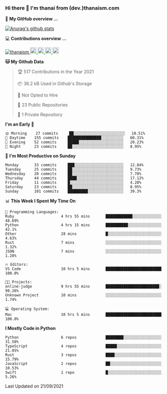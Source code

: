 ### Hi there 👋 I'm thanai from (dev.)thanaism.com

<!-- バッジ関連 -->
<!--
メイン：https://shields.io/category/social
GitHub view：https://github.com/antonkomarev/github-profile-views-counter
Qiita contributions：https://qiita.com/mikkame/items/f2c60d9caf8a8e38ec50
 -->

🍎 **My GitHub overview ...**

<!-- GitHubトロフィー -->
<!--
https://github.com/ryo-ma/github-profile-trophy
 -->

<!-- [![trophy](https://github-profile-trophy.vercel.app/?username=thanaism)](https://github.com/thanaism/thanaism) -->

<!-- GitHubステータス -->
<!--
https://github.com/anuraghazra/github-readme-stats
 -->

[![Anurag's github stats](https://github-readme-stats.vercel.app/api?username=thanaism&count_private=true&show_icons=true)](https://github.com/thanaism/thanaism)

<!-- [![ReadMe Card](https://github-readme-stats.vercel.app/api/pin/?username=thanaism&repo=thanaism)](https://github.com/thanaism/thanaism) -->

<!-- Skill icons -->
<!--
https://rahuldkjain.github.io/gh-profile-readme-generator/
 -->

💻 **Contributions overview ...**

<p align="left">

  <a href="https://github.com/thanaism/thanaism/">
    <img src="https://komarev.com/ghpvc/?username=thanaism" alt="thanaism" />
  </a>
  <a href="http://twitter.com/okinawa__noodle">
    <img height="20" src="https://img.shields.io/twitter/follow/okinawa__noodle?label=Twitter&logo=twitter&style=flat" />
  </a>
  <a href="https://github.com/thanaism">
    <img height="20" src="https://img.shields.io/github/followers/thanaism?label=follow&logo=github&style=flat" />
  </a>
  <!-- <a href="https://www.reddit.com/user/thanaism">
    <img height="20" src="https://img.shields.io/reddit/user-karma/combined/thanaism?label=Reddit&logo=reddit&style=flat" />
  </a>
  <a href="https://stackoverflow.com/users/5720201/thanaism">
    <img height="20" src="https://img.shields.io/stackexchange/stackoverflow/r/5720201?label=StackOverflow&logo=stack-overflow&style=flat" /> -->
  </a>
  <a href="http://qiita.com/thanai">
    <img height="20" src="https://qiita-badge.apiapi.app/s/thanai/posts.svg" />
  </a>
  <//qiita.com/thanai">
    <img height="20" src="https://qiita-badge.apiapi.app/s/thanai/contributions.svg" />
  </a>
</p>

<!--START_SECTION:waka-->
**🐱 My Github Data** 

> 🏆 517 Contributions in the Year 2021
 > 
> 📦 36.2 kB Used in Github's Storage 
 > 
> 🚫 Not Opted to Hire
 > 
> 📜 23 Public Repositories 
 > 
> 🔑 1 Private Repository 
 > 
**I'm an Early 🐤** 

```text
🌞 Morning    27 commits     ██░░░░░░░░░░░░░░░░░░░░░░░   10.51% 
🌆 Daytime    155 commits    ███████████████░░░░░░░░░░   60.31% 
🌃 Evening    52 commits     █████░░░░░░░░░░░░░░░░░░░░   20.23% 
🌙 Night      23 commits     ██░░░░░░░░░░░░░░░░░░░░░░░   8.95%

```
📅 **I'm Most Productive on Sunday** 

```text
Monday       33 commits     ███░░░░░░░░░░░░░░░░░░░░░░   12.84% 
Tuesday      25 commits     ██░░░░░░░░░░░░░░░░░░░░░░░   9.73% 
Wednesday    20 commits     ██░░░░░░░░░░░░░░░░░░░░░░░   7.78% 
Thursday     44 commits     ████░░░░░░░░░░░░░░░░░░░░░   17.12% 
Friday       11 commits     █░░░░░░░░░░░░░░░░░░░░░░░░   4.28% 
Saturday     23 commits     ██░░░░░░░░░░░░░░░░░░░░░░░   8.95% 
Sunday       101 commits    █████████░░░░░░░░░░░░░░░░   39.3%

```


📊 **This Week I Spent My Time On** 

```text
💬 Programming Languages: 
Ruby                     4 hrs 55 mins       ████████████░░░░░░░░░░░░░   48.69% 
Python                   4 hrs 15 mins       ██████████░░░░░░░░░░░░░░░   42.1% 
Other                    28 mins             █░░░░░░░░░░░░░░░░░░░░░░░░   4.63% 
Rust                     7 mins              ░░░░░░░░░░░░░░░░░░░░░░░░░   1.32% 
JSON                     7 mins              ░░░░░░░░░░░░░░░░░░░░░░░░░   1.28%

🔥 Editors: 
VS Code                  10 hrs 5 mins       █████████████████████████   100.0%

🐱‍💻 Projects: 
online-judge             9 hrs 55 mins       ████████████████████████░   98.26% 
Unknown Project          10 mins             ░░░░░░░░░░░░░░░░░░░░░░░░░   1.74%

💻 Operating System: 
Mac                      10 hrs 5 mins       █████████████████████████   100.0%

```

**I Mostly Code in Python** 

```text
Python                   6 repos             ████████░░░░░░░░░░░░░░░░░   31.58% 
TypeScript               4 repos             █████░░░░░░░░░░░░░░░░░░░░   21.05% 
Rust                     3 repos             ████░░░░░░░░░░░░░░░░░░░░░   15.79% 
JavaScript               2 repos             ██░░░░░░░░░░░░░░░░░░░░░░░   10.53% 
Swift                    1 repo              █░░░░░░░░░░░░░░░░░░░░░░░░   5.26%

```



 Last Updated on 21/09/2021
<!--END_SECTION:waka-->
